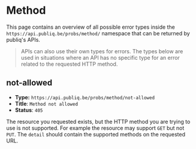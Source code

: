 # Method

This page contains an overview of all possible error types inside the `https://api.publiq.be/probs/method/` namespace that can be returned by publiq's APIs.

> APIs can also use their own types for errors. The types below are used in situations where an API has no specific type for an error related to the requested HTTP method.

## not-allowed

* **Type:** `https://api.publiq.be/probs/method/not-allowed`
* **Title**: `Method not allowed`
* **Status**: `405`

The resource you requested exists, but the HTTP method you are trying to use is not supported. For example the resource may support `GET` but not `PUT`. The `detail` should contain the supported methods on the requested URL.
